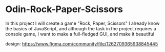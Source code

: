 # Odin-Rock-Paper-Scissors
In this project I will create a game "Rock, Paper, Scissors"  I already know the basics of JavaScript, and although the task in the project requires a console game, I want to make a full-fledged GUI, and make it beautiful

design: https://www.figma.com/community/file/1262709365938845445